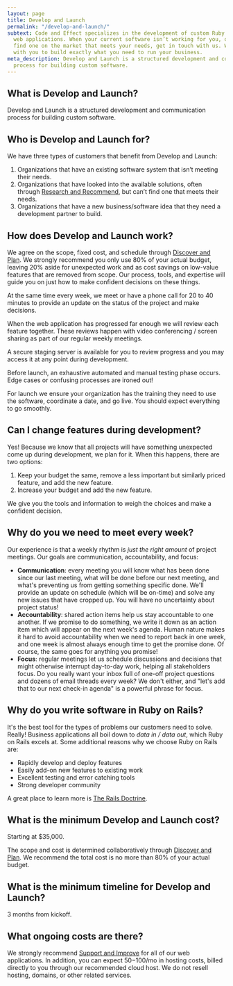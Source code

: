 ```yaml
---
layout: page
title: Develop and Launch
permalink: "/develop-and-launch/"
subtext: Code and Effect specializes in the development of custom Ruby on Rails
  web applications. When your current software isn’t working for you, or you can’t
  find one on the market that meets your needs, get in touch with us. We will work
  with you to build exactly what you need to run your business.
meta_description: Develop and Launch is a structured development and communication
  process for building custom software.
---
```

## What is Develop and Launch?

Develop and Launch is a structured development and communication process for building custom software.

## Who is Develop and Launch for?

We have three types of customers that benefit from Develop and Launch:

1. Organizations that have an existing software system that isn’t meeting their needs.
2. Organizations that have looked into the available solutions, often through [Research and Recommend](https://codeandeffect.com/research-and-recommend/), but can’t find one that meets their needs.
3. Organizations that have a new business/software idea that they need a development partner to build.

## How does Develop and Launch work?

We agree on the scope, fixed cost, and schedule through [Discover and Plan](https://codeandeffect.com/discover-and-plan/). We strongly recommend you only use 80% of your actual budget, leaving 20% aside for unexpected work and as cost savings on low-value features that are removed from scope. Our process, tools, and expertise will guide you on just how to make confident decisions on these things.

At the same time every week, we meet or have a phone call for 20 to 40 minutes to provide an update on the status of the project and make decisions.

When the web application has progressed far enough we will review each feature together. These reviews happen with video conferencing / screen sharing as part of our regular weekly meetings.

A secure staging server is available for you to review progress and you may access it at any point during development.

Before launch, an exhaustive automated and manual testing phase occurs. Edge cases or confusing processes are ironed out!

For launch we ensure your organization has the training they need to use the software, coordinate a date, and go live. You should expect everything to go smoothly.

## Can I change features during development?

Yes! Because we know that all projects will have something unexpected come up during development, we plan for it. When this happens, there are two options:

1. Keep your budget the same, remove a less important but similarly priced feature, and add the new feature.
2. Increase your budget and add the new feature.

We give you the tools and information to weigh the choices and make a confident decision.

## Why do you we need to meet every week?

Our experience is that a weekly rhythm is _just the right amount_ of project meetings. Our goals are communication, accountability, and focus:

* **Communication**: every meeting you will know what has been done since our last meeting, what will be done before our next meeting, and what's preventing us from getting something specific done. We'll provide an update on schedule (which will be on-time) and solve any new issues that have cropped up. You will have no uncertainty about project status!
* **Accountability**: shared action items help us stay accountable to one another. If we promise to do something, we write it down as an action item which will appear on the next week's agenda. Human nature makes it hard to avoid accountability when we need to report back in one week, and one week is almost always enough time to get the promise done. Of course, the same goes for anything you promise!
* **Focus**: regular meetings let us schedule discussions and decisions that might otherwise interrupt day-to-day work, helping all stakeholders focus. Do you really want your inbox full of one-off project questions and dozens of email threads every week? We don't either, and "let's add that to our next check-in agenda" is a powerful phrase for focus.

## Why do you write software in Ruby on Rails?

It's the best tool for the types of problems our customers need to solve. Really! Business applications all boil down to _data in / data out_, which Ruby on Rails excels at. Some additional reasons why we choose Ruby on Rails are:

* Rapidly develop and deploy features
* Easily add-on new features to existing work
* Excellent testing and error catching tools
* Strong developer community

A great place to learn more is [The Rails Doctrine](http://rubyonrails.org/doctrine/).

## What is the minimum Develop and Launch cost?

Starting at $35,000.

The scope and cost is determined collaboratively through [Discover and Plan](https://codeandeffect.com/discover-and-plan/). We recommend the total cost is no more than 80% of your actual budget.

## What is the minimum timeline for Develop and Launch?

3 months from kickoff.

## What ongoing costs are there?

We strongly recommend [Support and Improve](https://codeandeffect.com/support-and-improve) for all of our web applications. In addition, you can expect $50-$100/mo in hosting costs, billed directly to you through our recommended cloud host. We do not resell hosting, domains, or other related services.
